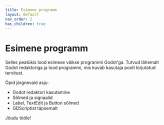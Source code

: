 ```yaml
---
title: Esimene programm
layout: default
nav_order: 2
has_children: true
---
```


# Esimene programm

Selles peatükis lood esimese väikse programmi Godot'ga. Tutvud lähemalt Godot redaktoriga ja lood programmi, mis kuvab kasutaja poolt kirjutatud tervitust.

Õpid järgnevaid asju:
-   Godot redaktori kasutamine
-   Sõlmed ja signaalid
-   Label, TextEdit ja Button sõlmed
-   GDScriptist täpsemalt

Jõudu tööle!